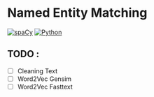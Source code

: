 # Named Entity Matching
[![spaCy](https://img.shields.io/badge/built%20with-spaCy-09a3d5.svg)](https://spacy.io)
[![Python](https://img.shields.io/badge/python-3.6-09a3d5.svg?style=flat)](#)



## TODO :

- [ ] Cleaning Text
- [ ] Word2Vec Gensim
- [ ] Word2Vec Fasttext